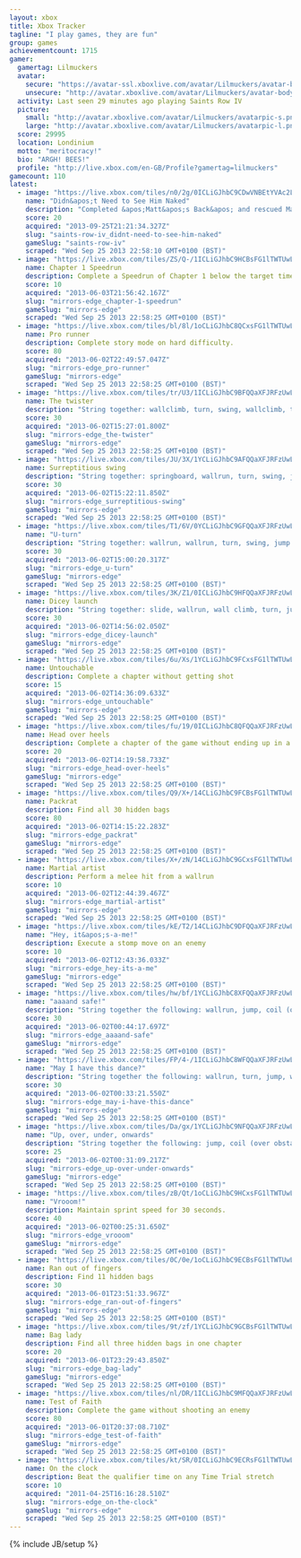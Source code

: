 ```yaml
---
layout: xbox
title: Xbox Tracker
tagline: "I play games, they are fun"
group: games
achievementcount: 1715
gamer: 
  gamertag: Lilmuckers
  avatar: 
    secure: "https://avatar-ssl.xboxlive.com/avatar/Lilmuckers/avatar-body.png"
    unsecure: "http://avatar.xboxlive.com/avatar/Lilmuckers/avatar-body.png"
  activity: Last seen 29 minutes ago playing Saints Row IV
  picture: 
    small: "http://avatar.xboxlive.com/avatar/Lilmuckers/avatarpic-s.png"
    large: "http://avatar.xboxlive.com/avatar/Lilmuckers/avatarpic-l.png"
  score: 29995
  location: Londinium
  motto: "meritocracy!"
  bio: "ARGH! BEES!"
  profile: "http://live.xbox.com/en-GB/Profile?gamertag=lilmuckers"
gamecount: 110
latest: 
  - image: "https://live.xbox.com/tiles/n0/2g/0ICLiGJhbC9CDwVNBEtYVAc2L2FjaC8wLzE1NgAAAADn5+f-j02C.jpg"
    name: "Didn&apos;t Need to See Him Naked"
    description: "Completed &apos;Matt&apos;s Back&apos; and rescued Matt in the real world."
    score: 20
    acquired: "2013-09-25T21:21:34.327Z"
    slug: "saints-row-iv_didnt-need-to-see-him-naked"
    gameSlug: "saints-row-iv"
    scraped: "Wed Sep 25 2013 22:58:10 GMT+0100 (BST)"
  - image: "https://live.xbox.com/tiles/ZS/Q-/1ICLiGJhbC9HCBsFG1lTWTUwL2FjaC8wLzIzAAAAAOfn5-sQJHk=.jpg"
    name: Chapter 1 Speedrun
    description: Complete a Speedrun of Chapter 1 below the target time.
    score: 10
    acquired: "2013-06-03T21:56:42.167Z"
    slug: "mirrors-edge_chapter-1-speedrun"
    gameSlug: "mirrors-edge"
    scraped: "Wed Sep 25 2013 22:58:25 GMT+0100 (BST)"
  - image: "https://live.xbox.com/tiles/bl/8l/1oCLiGJhbC8QCxsFG1lTWTUwL2FjaC8wLzFkAAAAAOfn5-kKX3I=.jpg"
    name: Pro runner
    description: Complete story mode on hard difficulty.
    score: 80
    acquired: "2013-06-02T22:49:57.047Z"
    slug: "mirrors-edge_pro-runner"
    gameSlug: "mirrors-edge"
    scraped: "Wed Sep 25 2013 22:58:25 GMT+0100 (BST)"
  - image: "https://live.xbox.com/tiles/tr/U3/1ICLiGJhbC9BFQQaXFJRFzUwL2FjaC8wLzUAAAAA5+fn+xi1rQ==.jpg"
    name: The twister
    description: "String together: wallclimb, turn, swing, wallclimb, turn, swing, jump. [Pure Time Trials]"
    score: 30
    acquired: "2013-06-02T15:27:01.800Z"
    slug: "mirrors-edge_the-twister"
    gameSlug: "mirrors-edge"
    scraped: "Wed Sep 25 2013 22:58:25 GMT+0100 (BST)"
  - image: "https://live.xbox.com/tiles/JU/3X/1YCLiGJhbC9AFQQaXFJRFzUwL2FjaC8wLzQAAAAA5+fn+vhNPg==.jpg"
    name: Surreptitious swing
    description: "String together: springboard, wallrun, turn, swing, jump. [Pure Time Trials]"
    score: 30
    acquired: "2013-06-02T15:22:11.850Z"
    slug: "mirrors-edge_surreptitious-swing"
    gameSlug: "mirrors-edge"
    scraped: "Wed Sep 25 2013 22:58:25 GMT+0100 (BST)"
  - image: "https://live.xbox.com/tiles/T1/6V/0YCLiGJhbC9GFQQaXFJRFzUwL2FjaC8wLzIAAAAA5+fn-rpeVA==.jpg"
    name: "U-turn"
    description: "String together: wallrun, wallrun, turn, swing, jump. [Pure Time Trials]"
    score: 30
    acquired: "2013-06-02T15:00:20.317Z"
    slug: "mirrors-edge_u-turn"
    gameSlug: "mirrors-edge"
    scraped: "Wed Sep 25 2013 22:58:25 GMT+0100 (BST)"
  - image: "https://live.xbox.com/tiles/3K/Z1/0ICLiGJhbC9HFQQaXFJRFzUwL2FjaC8wLzMAAAAA5+fn-1qmxw==.jpg"
    name: Dicey launch
    description: "String together: slide, wallrun, wall climb, turn, jump. [Pure Time Trials]"
    score: 30
    acquired: "2013-06-02T14:56:02.050Z"
    slug: "mirrors-edge_dicey-launch"
    gameSlug: "mirrors-edge"
    scraped: "Wed Sep 25 2013 22:58:25 GMT+0100 (BST)"
  - image: "https://live.xbox.com/tiles/6u/Xs/1YCLiGJhbC9FCxsFG1lTWTUwL2FjaC8wLzExAAAAAOfn5-rD5fY=.jpg"
    name: Untouchable
    description: Complete a chapter without getting shot
    score: 15
    acquired: "2013-06-02T14:36:09.633Z"
    slug: "mirrors-edge_untouchable"
    gameSlug: "mirrors-edge"
    scraped: "Wed Sep 25 2013 22:58:25 GMT+0100 (BST)"
  - image: "https://live.xbox.com/tiles/fu/19/0ICLiGJhbC8QFQQaXFJRFzUwL2FjaC8wL2QAAAAA5+fn-1LtZQ==.jpg"
    name: Head over heels
    description: Complete a chapter of the game without ending up in a heavy landing
    score: 20
    acquired: "2013-06-02T14:19:58.733Z"
    slug: "mirrors-edge_head-over-heels"
    gameSlug: "mirrors-edge"
    scraped: "Wed Sep 25 2013 22:58:25 GMT+0100 (BST)"
  - image: "https://live.xbox.com/tiles/Q9/X+/14CLiGJhbC9FCBsFG1lTWTUwL2FjaC8wLzIxAAAAAOfn5-jR1V8=.jpg"
    name: Packrat
    description: Find all 30 hidden bags
    score: 80
    acquired: "2013-06-02T14:15:22.283Z"
    slug: "mirrors-edge_packrat"
    gameSlug: "mirrors-edge"
    scraped: "Wed Sep 25 2013 22:58:25 GMT+0100 (BST)"
  - image: "https://live.xbox.com/tiles/X+/zN/14CLiGJhbC9GCxsFG1lTWTUwL2FjaC8wLzEyAAAAAOfn5-ji7EM=.jpg"
    name: Martial artist
    description: Perform a melee hit from a wallrun
    score: 10
    acquired: "2013-06-02T12:44:39.467Z"
    slug: "mirrors-edge_martial-artist"
    gameSlug: "mirrors-edge"
    scraped: "Wed Sep 25 2013 22:58:25 GMT+0100 (BST)"
  - image: "https://live.xbox.com/tiles/kE/T2/14CLiGJhbC9DFQQaXFJRFzUwL2FjaC8wLzcAAAAA5+fn+NlEiw==.jpg"
    name: "Hey, it&apos;s-a-me!"
    description: Execute a stomp move on an enemy
    score: 10
    acquired: "2013-06-02T12:43:36.033Z"
    slug: "mirrors-edge_hey-its-a-me"
    gameSlug: "mirrors-edge"
    scraped: "Wed Sep 25 2013 22:58:25 GMT+0100 (BST)"
  - image: "https://live.xbox.com/tiles/hw/bf/1YCLiGJhbC8XFQQaXFJRFzUwL2FjaC8wL2MAAAAA5+fn+vAGnA==.jpg"
    name: "aaaand safe!"
    description: "String together the following: wallrun, jump, coil (over obstacle), skill roll"
    score: 30
    acquired: "2013-06-02T00:44:17.697Z"
    slug: "mirrors-edge_aaaand-safe"
    gameSlug: "mirrors-edge"
    scraped: "Wed Sep 25 2013 22:58:25 GMT+0100 (BST)"
  - image: "https://live.xbox.com/tiles/FP/4-/1ICLiGJhbC8WFQQaXFJRFzUwL2FjaC8wL2IAAAAA5+fn+xD+Dw==.jpg"
    name: "May I have this dance?"
    description: "String together the following: wallrun, turn, jump, wallclimb, turn, jump"
    score: 30
    acquired: "2013-06-02T00:33:21.550Z"
    slug: "mirrors-edge_may-i-have-this-dance"
    gameSlug: "mirrors-edge"
    scraped: "Wed Sep 25 2013 22:58:25 GMT+0100 (BST)"
  - image: "https://live.xbox.com/tiles/Da/gx/1YCLiGJhbC9NFQQaXFJRFzUwL2FjaC8wLzkAAAAA5+fn+h6oFg==.jpg"
    name: "Up, over, under, onwards"
    description: "String together the following: jump, coil (over obstacle), slide (under obstacle)"
    score: 25
    acquired: "2013-06-02T00:31:09.217Z"
    slug: "mirrors-edge_up-over-under-onwards"
    gameSlug: "mirrors-edge"
    scraped: "Wed Sep 25 2013 22:58:25 GMT+0100 (BST)"
  - image: "https://live.xbox.com/tiles/zB/Qt/1oCLiGJhbC9HCxsFG1lTWTUwL2FjaC8wLzEzAAAAAOfn5-kCFNA=.jpg"
    name: "Vrooom!"
    description: Maintain sprint speed for 30 seconds.
    score: 40
    acquired: "2013-06-02T00:25:31.650Z"
    slug: "mirrors-edge_vrooom"
    gameSlug: "mirrors-edge"
    scraped: "Wed Sep 25 2013 22:58:25 GMT+0100 (BST)"
  - image: "https://live.xbox.com/tiles/0C/0e/1oCLiGJhbC9ECBsFG1lTWTUwL2FjaC8wLzIwAAAAAOfn5-kxLcw=.jpg"
    name: Ran out of fingers
    description: Find 11 hidden bags
    score: 30
    acquired: "2013-06-01T23:51:33.967Z"
    slug: "mirrors-edge_ran-out-of-fingers"
    gameSlug: "mirrors-edge"
    scraped: "Wed Sep 25 2013 22:58:25 GMT+0100 (BST)"
  - image: "https://live.xbox.com/tiles/9t/zf/1YCLiGJhbC9GCBsFG1lTWTUwL2FjaC8wLzIyAAAAAOfn5-rw3Oo=.jpg"
    name: Bag lady
    description: Find all three hidden bags in one chapter
    score: 20
    acquired: "2013-06-01T23:29:43.850Z"
    slug: "mirrors-edge_bag-lady"
    gameSlug: "mirrors-edge"
    scraped: "Wed Sep 25 2013 22:58:25 GMT+0100 (BST)"
  - image: "https://live.xbox.com/tiles/nl/DR/1ICLiGJhbC9MFQQaXFJRFzUwL2FjaC8wLzgAAAAA5+fn+-5QhQ==.jpg"
    name: Test of Faith
    description: Complete the game without shooting an enemy
    score: 80
    acquired: "2013-06-01T20:37:08.710Z"
    slug: "mirrors-edge_test-of-faith"
    gameSlug: "mirrors-edge"
    scraped: "Wed Sep 25 2013 22:58:25 GMT+0100 (BST)"
  - image: "https://live.xbox.com/tiles/kt/SR/0ICLiGJhbC9ECRsFG1lTWTUwL2FjaC8wLzMwAAAAAOfn5-++1I4=.jpg"
    name: On the clock
    description: Beat the qualifier time on any Time Trial stretch
    score: 10
    acquired: "2011-04-25T16:16:28.510Z"
    slug: "mirrors-edge_on-the-clock"
    gameSlug: "mirrors-edge"
    scraped: "Wed Sep 25 2013 22:58:25 GMT+0100 (BST)"
---
```

{% include JB/setup %}